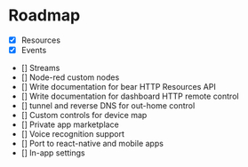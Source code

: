 # Roadmap

* [x] Resources
* [x] Events
* [] Streams
* [] Node-red custom nodes
* [] Write documentation for bear HTTP Resources API
* [] Write documentation for dashboard HTTP remote control
* [] tunnel and reverse DNS for out-home control
* [] Custom controls for device map
* [] Private app marketplace
* [] Voice recognition support
* [] Port to react-native and mobile apps
* [] In-app settings